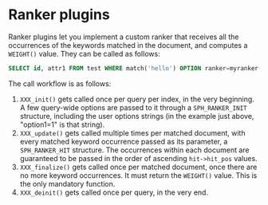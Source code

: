 # Ranker plugins 

Ranker plugins let you implement a custom ranker that receives all the occurrences of the keywords matched in the document, and computes a  `WEIGHT()` value. They can be called as follows:

```sql
SELECT id, attr1 FROM test WHERE match('hello') OPTION ranker=myranker('option1=1');
```

The call workflow is as follows:

1.  `XXX_init()` gets called once per query per index, in the very beginning. A few query-wide options are passed to it through a `SPH_RANKER_INIT` structure, including the user options strings (in the example just above, "option1=1" is that string).
2.  `XXX_update()` gets called multiple times per matched document, with every matched keyword occurrence passed as its parameter, a `SPH_RANKER_HIT` structure. The occurrences within each document are guaranteed to be passed in the order of ascending `hit->hit_pos` values.
3.  `XXX_finalize()` gets called once per matched document, once there are no more keyword occurrences. It must return the `WEIGHT()` value. This is the only mandatory function.
4.  `XXX_deinit()` gets called once per query, in the very end.
